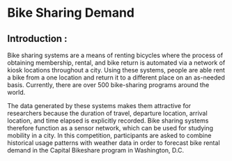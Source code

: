 # Bike Sharing Demand

## Introduction : 
Bike sharing systems are a means of renting bicycles where the process of obtaining membership, rental, and bike 
return is automated via a network of kiosk locations throughout a city. Using these systems, people are able rent a bike 
from a one location and return it to a different place on an as-needed basis. Currently, there are over 500 bike-sharing programs around the world.

The data generated by these systems makes them attractive for researchers because the duration of travel, departure location, arrival location, and 
time elapsed is explicitly recorded. Bike sharing systems therefore function as a sensor network, which can be used for studying mobility in a city. In this 
competition, participants are asked to combine historical usage patterns with weather data in order to forecast bike rental demand in the Capital Bikeshare 
program in Washington, D.C.
